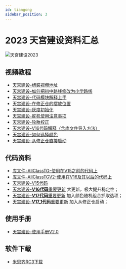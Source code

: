 ```yaml
---
id: tiangong
sidebar_position: 3
---
```


# 2023 天宫建设资料汇总
![天宫建设2023](https://dedemaker-1255717351.cos.ap-nanjing.myqcloud.com/DedeMakerFiles/%E5%A4%A9%E5%AE%AB%E5%BB%BA%E8%AE%BE%E5%B0%81%E9%9D%A2%E5%9B%BE.png)

## 视频教程
- [天宫建设-组装视频地址](https://www.bilibili.com/video/BV1to4y1F7WP/?spm_id_from=333.999.0.0&vd_source=db13df6c5b0634a345593a5afaed3798)
- [天宫建设-如何把初中路线修改为小学路线](https://dedemaker-1255717351.cos.ap-nanjing.myqcloud.com/%E8%A7%86%E9%A2%91%E6%96%87%E4%BB%B6/%E5%A4%A9%E5%AE%AB%E5%BB%BA%E8%AE%BE/%E5%A4%A9%E5%AE%AB%E5%BB%BA%E8%AE%BE%231-%E5%A6%82%E4%BD%95%E6%8A%8A%E5%88%9D%E4%B8%AD%E8%B7%AF%E7%BA%BF%E4%BF%AE%E6%94%B9%E4%B8%BA%E5%B0%8F%E5%AD%A6%E8%B7%AF%E7%BA%BF.mp4)
- [天宫建设-代码模块解释上手](https://dedemaker-1255717351.cos.ap-nanjing.myqcloud.com/%E8%A7%86%E9%A2%91%E6%96%87%E4%BB%B6/%E5%A4%A9%E5%AE%AB%E5%BB%BA%E8%AE%BE/%E5%A4%A9%E5%AE%AB%E5%BB%BA%E8%AE%BE-%E4%BB%A3%E7%A0%81%E6%A8%A1%E5%9D%97%E8%A7%A3%E9%87%8A%E4%B8%8A%E6%89%8B.mp4)
- [天宫建设-在修正仓的摆放位置](https://dedemaker-1255717351.cos.ap-nanjing.myqcloud.com/%E8%A7%86%E9%A2%91%E6%96%87%E4%BB%B6/%E5%A4%A9%E5%AE%AB%E5%BB%BA%E8%AE%BE/%E5%A4%A9%E5%AE%AB%E5%BB%BA%E8%AE%BE-%E4%BF%AE%E6%AD%A3%E4%BB%93%E7%9A%84%E6%91%86%E6%94%BE%E4%BD%8D%E7%BD%AE.mp4)
- [天宫建设-灰度初始化](https://dedemaker-1255717351.cos.ap-nanjing.myqcloud.com/%E8%A7%86%E9%A2%91%E6%96%87%E4%BB%B6/%E5%A4%A9%E5%AE%AB%E5%BB%BA%E8%AE%BE/%E5%A4%A9%E5%AE%AB%E5%BB%BA%E8%AE%BE-%E7%81%B0%E5%BA%A6%E5%88%9D%E5%A7%8B%E5%8C%96.mp4)
- [天宫建设-舵机使用注意事项](https://dedemaker-1255717351.cos.ap-nanjing.myqcloud.com/%E8%A7%86%E9%A2%91%E6%96%87%E4%BB%B6/%E5%A4%A9%E5%AE%AB%E5%BB%BA%E8%AE%BE/%E5%A4%A9%E5%AE%AB%E5%BB%BA%E8%AE%BE-%E8%88%B5%E6%9C%BA%E4%BD%BF%E7%94%A8%E6%B3%A8%E6%84%8F%E4%BA%8B%E9%A1%B9.mp4)
- [天宫建设-轮胎校正](https://dedemaker-1255717351.cos.ap-nanjing.myqcloud.com/%E8%A7%86%E9%A2%91%E6%96%87%E4%BB%B6/%E5%A4%A9%E5%AE%AB%E5%BB%BA%E8%AE%BE/%E5%A4%A9%E5%AE%AB%E5%BB%BA%E8%AE%BE-%E8%BD%AE%E8%83%8E%E6%A0%A1%E6%AD%A3.mp4)
- [天宫建设-V16代码解释（含库文件导入方法）](https://dedemaker-1255717351.cos.ap-nanjing.myqcloud.com/%E8%A7%86%E9%A2%91%E6%96%87%E4%BB%B6/%E5%A4%A9%E5%AE%AB%E5%BB%BA%E8%AE%BE/%E5%A4%A9%E5%AE%AB%E5%BB%BA%E8%AE%BEV16%E4%BB%A3%E7%A0%81%E8%A7%A3%E9%87%8A.mp4)
- [天宫建设-如何选择颜色](https://dedemaker-1255717351.cos.ap-nanjing.myqcloud.com/%E8%A7%86%E9%A2%91%E6%96%87%E4%BB%B6/%E5%A4%A9%E5%AE%AB%E5%BB%BA%E8%AE%BE/%E5%A6%82%E4%BD%95%E9%80%89%E6%8B%A9%E9%A2%9C%E8%89%B2.mp4)
- [天宫建设-从修正仓直接启动](https://dedemaker-1255717351.cos.ap-nanjing.myqcloud.com/%E8%A7%86%E9%A2%91%E6%96%87%E4%BB%B6/%E5%A4%A9%E5%AE%AB%E5%BB%BA%E8%AE%BE/%E7%9B%B4%E6%8E%A5%E4%BB%8E%E4%BF%AE%E6%AD%A3%E4%BB%93%E5%90%AF%E5%8A%A8.mp4)

## 代码资料
- [库文件-AllClassTG-使用在V15之前的代码上](https://dedemaker-1255717351.cos.ap-nanjing.myqcloud.com/%E4%BB%A3%E7%A0%81%E6%96%87%E4%BB%B6/%E5%A4%A9%E5%AE%AB%E5%BB%BA%E8%AE%BE/AllClassTG.zip)
- [库文件-AllClassTGV2-使用在V16及其以后的代码上](https://dedemaker-1255717351.cos.ap-nanjing.myqcloud.com/%E4%BB%A3%E7%A0%81%E6%96%87%E4%BB%B6/%E5%A4%A9%E5%AE%AB%E5%BB%BA%E8%AE%BE/AllClassTGV2.zip)
- [天宫建设-V15代码](https://dedemaker-1255717351.cos.ap-nanjing.myqcloud.com/%E4%BB%A3%E7%A0%81%E6%96%87%E4%BB%B6/%E5%A4%A9%E5%AE%AB%E5%BB%BA%E8%AE%BE/%E5%A4%A9%E5%AE%AB%E5%BB%BA%E8%AE%BEV15-%E4%BF%AE%E6%AD%A3%E5%A4%B9%E5%8F%96%E8%A7%92%E5%BA%A6-%E6%8A%AC%E8%B5%B7%E4%B8%8D%E8%A6%81%E5%A4%AA%E7%94%A9.mix)
- [天宫建设-**V16代码**重要更新](https://dedemaker-1255717351.cos.ap-nanjing.myqcloud.com/%E4%BB%A3%E7%A0%81%E6%96%87%E4%BB%B6/%E5%A4%A9%E5%AE%AB%E5%BB%BA%E8%AE%BE/%E5%A4%A9%E5%AE%AB%E5%BB%BA%E8%AE%BEV16%283%29.mix)
大更新，极大提升稳定性；
- [天宫建设-**V17代码**重要更新](https://dedemaker-1255717351.cos.ap-nanjing.myqcloud.com/%E4%BB%A3%E7%A0%81%E6%96%87%E4%BB%B6/%E5%A4%A9%E5%AE%AB%E5%BB%BA%E8%AE%BE/%E5%A4%A9%E5%AE%AB%E5%BB%BA%E8%AE%BEV17-%E5%85%BC%E5%AE%B9%E9%9A%8F%E6%9C%BA%E8%B7%AF%E7%BA%BF-%E9%9A%8F%E6%9C%BA%E7%89%A9%E5%9D%97.mix)
加入颜色随机组合抓取选项；
- [天宫建设-**V17_1代码**重要更新](https://dedemaker-1255717351.cos.ap-nanjing.myqcloud.com/%E4%BB%A3%E7%A0%81%E6%96%87%E4%BB%B6/%E5%A4%A9%E5%AE%AB%E5%BB%BA%E8%AE%BE/%E5%A4%A9%E5%AE%AB%E5%BB%BA%E8%AE%BEV17_1-%E5%8A%A0%E5%85%A5%E6%96%B0%E8%B5%B7%E7%82%B9-%E5%85%BC%E5%AE%B9%E9%9A%8F%E6%9C%BA%E8%B7%AF%E7%BA%BF-%E9%9A%8F%E6%9C%BA%E7%89%A9%E5%9D%97.mix)
加入从修正仓启动；


## 使用手册
- [天宫建设-使用手册V2.0](https://dedemaker-1255717351.cos.ap-nanjing.myqcloud.com/%E4%BD%BF%E7%94%A8%E6%89%8B%E5%86%8C/2023%E5%A4%A9%E5%AE%AB%E5%BB%BA%E8%AE%BE%E4%BD%BF%E7%94%A8%E6%8C%87%E5%8D%97-V2.0.pdf)

## 软件下载
- [米思齐RC3下载](https://dedemaker-1255717351.cos.ap-nanjing.myqcloud.com/%E6%B5%B7%E6%9C%88%E7%9A%84%E8%B5%84%E6%96%99/mixly2.0-win32-x64-rc3%282%29.zip)